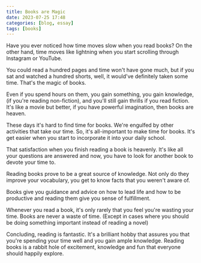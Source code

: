 ```yaml
---
title: Books are Magic
date: 2023-07-25 17:48
categories: [blog, essay]
tags: [books]
---
```


Have you ever noticed how time moves slow when you read books? On the other hand, time moves like lightning when you start scrolling through Instagram or YouTube.

You could read a hundred pages and time won't have gone much, but if you sat and watched a hundred shorts, well, it would've definitely taken some time. That's the magic of books.

Even if you spend hours on them, you gain something, you gain knowledge, (if you're reading non-fiction), and you'll still gain thrills if you read fiction. It's like a movie but better, if you have powerful imagination, then books are heaven.

These days it's hard to find time for books. We're engulfed by other activities that take our time. So, it's all-important to make time for books. It's get easier when you start to incorporate it into your daily school.

That satisfaction when you finish reading a book is heavenly. It's like all your questions are answered and now, you have to look for another book to devote your time to.

Reading books prove to be a great source of knowledge. Not only do they improve your vocabulary, you get to know facts that you weren't aware of.

Books give you guidance and advice on how to lead life and how to be productive and reading them give you sense of fulfillment.

Whenever you read a book, it's only rarely that you feel you're wasting your time. Books are never a waste of time. (Except in cases where you should be doing something important instead of reading a novel)

Concluding, reading is fantastic. It's a brilliant hobby that assures you that you're spending your time well and you gain ample knowledge. Reading books is a rabbit hole of excitement, knowledge and fun that everyone should happily explore.
